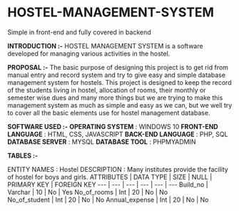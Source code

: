 # HOSTEL-MANAGEMENT-SYSTEM
Simple in front-end and fully covered in backend



**INTRODUCTION :-**
			HOSTEL MANAGEMENT SYSTEM is a software developed for managing various activities in the hostel.

**PROPOSAL :-**
				The basic purpose of designing this project is to get rid from manual entry and record system and try to give easy and simple database management system for hostels.
                                   This project is designed to keep the record of the students living in hostel, allocation of rooms, their monthly or semester wise dues and many more things but we are trying to make this management system as much as simple and easy as we  can, but we well try to cover all the basic elements use for hostel management database.

**SOFTWARE USED :-**
**OPERATING SYSTEM**    :	WINDOWS 10
**FRONT-END LANGUAGE**  :	HTML, CSS, JAVASCRIPT
**BACK-END LANGUAGE**   :	PHP, SQL
**DATABASE SERVER**	    : MYSQL
**DATABASE TOOL**   	  : PHPMYADMIN

**TABLES :-**

ENTITY NAMES :	Hostel
DESCRIPTION   :	Many institutes provide the facility of hostel for boys and girls.
ATTRIBUTES | DATA TYPE | 	SIZE | 	NULL |	PRIMARY KEY |	FOREIGN KEY 
--- | --- | --- | --- | --- | ---
Build_no |	Varchar |	10 |	No | 	Yes	
No_of_rooms |	Int | 20 |	No | No		
No_of_student |	Int |	20 |	No | No
Annual_expense |	Int |	20 |	No | No		
